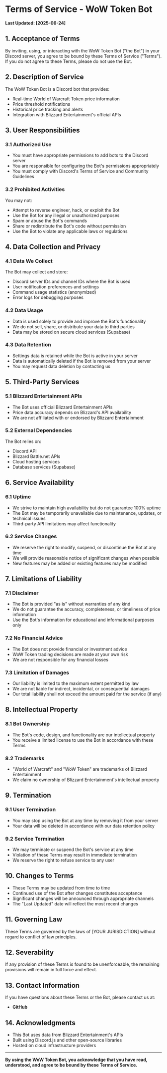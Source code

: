 # Terms of Service - WoW Token Bot

**Last Updated: [2025-06-24]**

## 1. Acceptance of Terms

By inviting, using, or interacting with the WoW Token Bot ("the Bot") in your Discord server, you agree to be bound by these Terms of Service ("Terms"). If you do not agree to these Terms, please do not use the Bot.

## 2. Description of Service

The WoW Token Bot is a Discord bot that provides:
- Real-time World of Warcraft Token price information
- Price threshold notifications
- Historical price tracking and alerts
- Integration with Blizzard Entertainment's official APIs

## 3. User Responsibilities

### 3.1 Authorized Use
- You must have appropriate permissions to add bots to the Discord server
- You are responsible for configuring the Bot's permissions appropriately
- You must comply with Discord's Terms of Service and Community Guidelines

### 3.2 Prohibited Activities
You may not:
- Attempt to reverse engineer, hack, or exploit the Bot
- Use the Bot for any illegal or unauthorized purposes
- Spam or abuse the Bot's commands
- Share or redistribute the Bot's code without permission
- Use the Bot to violate any applicable laws or regulations

## 4. Data Collection and Privacy

### 4.1 Data We Collect
The Bot may collect and store:
- Discord server IDs and channel IDs where the Bot is used
- User notification preferences and settings
- Command usage statistics (anonymized)
- Error logs for debugging purposes

### 4.2 Data Usage
- Data is used solely to provide and improve the Bot's functionality
- We do not sell, share, or distribute your data to third parties
- Data may be stored on secure cloud services (Supabase)

### 4.3 Data Retention
- Settings data is retained while the Bot is active in your server
- Data is automatically deleted if the Bot is removed from your server
- You may request data deletion by contacting us

## 5. Third-Party Services

### 5.1 Blizzard Entertainment APIs
- The Bot uses official Blizzard Entertainment APIs
- Price data accuracy depends on Blizzard's API availability
- We are not affiliated with or endorsed by Blizzard Entertainment

### 5.2 External Dependencies
The Bot relies on:
- Discord API
- Blizzard Battle.net APIs
- Cloud hosting services
- Database services (Supabase)

## 6. Service Availability

### 6.1 Uptime
- We strive to maintain high availability but do not guarantee 100% uptime
- The Bot may be temporarily unavailable due to maintenance, updates, or technical issues
- Third-party API limitations may affect functionality

### 6.2 Service Changes
- We reserve the right to modify, suspend, or discontinue the Bot at any time
- We will provide reasonable notice of significant changes when possible
- New features may be added or existing features may be modified

## 7. Limitations of Liability

### 7.1 Disclaimer
- The Bot is provided "as is" without warranties of any kind
- We do not guarantee the accuracy, completeness, or timeliness of price information
- Use the Bot's information for educational and informational purposes only

### 7.2 No Financial Advice
- The Bot does not provide financial or investment advice
- WoW Token trading decisions are made at your own risk
- We are not responsible for any financial losses

### 7.3 Limitation of Damages
- Our liability is limited to the maximum extent permitted by law
- We are not liable for indirect, incidental, or consequential damages
- Our total liability shall not exceed the amount paid for the service (if any)

## 8. Intellectual Property

### 8.1 Bot Ownership
- The Bot's code, design, and functionality are our intellectual property
- You receive a limited license to use the Bot in accordance with these Terms

### 8.2 Trademarks
- "World of Warcraft" and "WoW Token" are trademarks of Blizzard Entertainment
- We claim no ownership of Blizzard Entertainment's intellectual property

## 9. Termination

### 9.1 User Termination
- You may stop using the Bot at any time by removing it from your server
- Your data will be deleted in accordance with our data retention policy

### 9.2 Service Termination
- We may terminate or suspend the Bot's service at any time
- Violation of these Terms may result in immediate termination
- We reserve the right to refuse service to any user

## 10. Changes to Terms

- These Terms may be updated from time to time
- Continued use of the Bot after changes constitutes acceptance
- Significant changes will be announced through appropriate channels
- The "Last Updated" date will reflect the most recent changes

## 11. Governing Law

These Terms are governed by the laws of [YOUR JURISDICTION] without regard to conflict of law principles.

## 12. Severability

If any provision of these Terms is found to be unenforceable, the remaining provisions will remain in full force and effect.

## 13. Contact Information

If you have questions about these Terms or the Bot, please contact us at:

- **GitHub**

## 14. Acknowledgments

- This Bot uses data from Blizzard Entertainment's APIs
- Built using Discord.js and other open-source libraries
- Hosted on cloud infrastructure providers

---

**By using the WoW Token Bot, you acknowledge that you have read, understood, and agree to be bound by these Terms of Service.** 